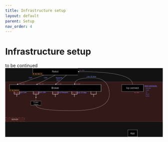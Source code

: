 ```yaml
---
title: Infrastructure setup
layout: default
parent: Setup
nav_order: 4
---
```


# Infrastructure setup
to be continued
![infraPicture](InfraSetup.png) 